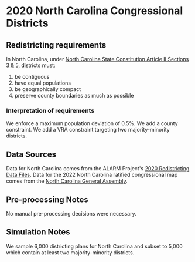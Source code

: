 # 2020 North Carolina Congressional Districts

## Redistricting requirements
In North Carolina, under [North Carolina State Constitution Article II Sections 3 & 5](https://www.ncleg.gov/Laws/Constitution/Article2), districts must:

1. be contiguous
2. have equal populations
3. be geographically compact
4. preserve county boundaries as much as possible


### Interpretation of requirements
We enforce a maximum population deviation of 0.5%.
We add a county constraint.
We add a VRA constraint targeting two majority-minority districts.

## Data Sources
Data for North Carolina comes from the ALARM Project's [2020 Redistricting Data Files](https://alarm-redist.github.io/posts/2021-08-10-census-2020/). Data for the 2022 North Carolina ratified congressional map comes from the [North Carolina General Assembly](https://www.ncleg.gov/Redistricting).

## Pre-processing Notes
No manual pre-processing decisions were necessary.

## Simulation Notes
We sample 6,000 districting plans for North Carolina and subset to 5,000 which contain at least two majority-minority districts.
